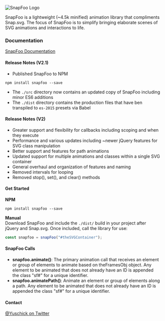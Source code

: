 ![SnapFoo Logo](http://yuschick.github.io/SnapFoo/lib/img/snapfoo-logo.png)

SnapFoo is a lightweight (~4.5k minified) animation library that compliments Snap.svg. The focus of SnapFoo is to simplify bringing elaborate scenes of SVG animations and interactions to life.

### Documentation
[SnapFoo Documentation](http://yuschick.github.io/SnapFoo/)

#### Release Notes (V2.1)
+ Published SnapFoo to NPM
```
npm install snapfoo --save
```
+ The `./src` directory now contains an updated copy of SnapFoo including minor ES6 additions
+ The `./dist` directory contains the production files that have ben transpiled to `es-2015` presets via Babel


#### Release Notes (V2)
+ Greater support and flexibility for callbacks including scoping and when they execute
+ Performance and various updates including ~newer jQuery features for SVG class manipulation
+ Better support and features for path animations
+ Updated support for multiple animations and classes within a single SVG container
+ General overhaul and organization of features and naming
+ Removed intervals for looping
+ Removed stop(), set(), and clear() methods

#### Get Started

**NPM**  
```
npm install snapfoo --save
```

**Manual**  
Download SnapFoo and include the `./dist/` build in your project after jQuery and Snap.svg. Once included, call the library for use:

```js
const snapfoo = snapFoo("#theSVGContainer");
```

#### SnapFoo Calls
+ **snapfoo.animate()**: The primary animation call that receives an element or group of elements to animate based on theFramesObj object. Any element to be animated that does not already have an ID is appended the class "sf#" for a unique identifier.
+ **snapfoo.animatePath()**: Animate an element or group of elements along a path. Any element to be animated that does not already have an ID is appended the class "sf#" for a unique identifier.

#### Contact
[@Yuschick on Twitter](http://www.twitter.com/Yuschick)
